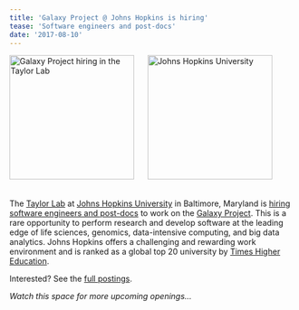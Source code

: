 ```yaml
---
title: 'Galaxy Project @ Johns Hopkins is hiring'
tease: 'Software engineers and post-docs'
date: '2017-08-10'
---
```

<div class="center">
<a href="/src/galaxy-is-hiring/index.md"><img src="/src/images/news-graphics/GalaxyIsHiringWordCloud2.png" alt="Galaxy Project hiring in the Taylor Lab" width="220" /></a>
&nbsp;&nbsp;&nbsp;&nbsp; <a href="http://www.johnshopkins.edu/"><img src="/src/images/logos/JohnsHopkins.png" alt="Johns Hopkins University" width="220" /></a>
</div>
<br />

The [Taylor Lab](http://taylorlab.org/) at [Johns Hopkins University](https://jhu.edu/) in Baltimore, Maryland is [hiring software engineers and post-docs](/src/galaxy-is-hiring/index.md) to work on the [Galaxy Project](/src/index.md).  This is a rare opportunity to perform research and develop software at the leading edge of life sciences, genomics, data-intensive computing, and big data analytics. Johns Hopkins offers a challenging and rewarding work environment and is ranked as a global top 20 university by [Times Higher Education](https://www.timeshighereducation.com/world-university-rankings/johns-hopkins-university). 

Interested?  See the [full postings](/src/galaxy-is-hiring/index.md).

*Watch this space for more upcoming openings...*
